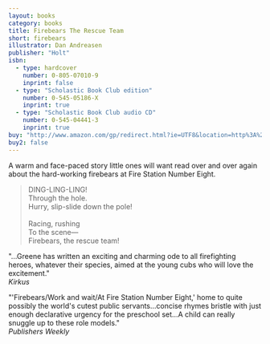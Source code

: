 ```yaml
---
layout: books
category: books
title: Firebears The Rescue Team
short: firebears
illustrator: Dan Andreasen
publisher: "Holt"
isbn:
  - type: hardcover
    number: 0-805-07010-9
    inprint: false
  - type: "Scholastic Book Club edition"
    number: 0-545-05186-X
    inprint: true
  - type: "Scholastic Book Club audio CD"
    number: 0-545-04441-3
    inprint: true
buy: "http://www.amazon.com/gp/redirect.html?ie=UTF8&location=http%3A%2F%2Fwww.amazon.com%2FFirebears-Rescue-Rhonda-Gowler-Greene%2Fdp%2F0805070109%3Fie%3DUTF8%26s%3Dbooks%26qid%3D1207816816%26sr%3D8-20&tag=rhondgowlegre-20&linkCode=ur2&camp=1789&creative=9325"
buy2: false
---
```


A warm and face-paced story little ones will want read over and over again about the hard-working firebears at Fire Station Number Eight.

<blockquote class="excerpt"><p2 class="excerpt">
DING-LING-LING! <br />
Through the hole. <br />
Hurry, slip-slide down the pole!
<br /><br />
Racing, rushing <br />
To the scene— <br />
Firebears, the rescue team!
</p2></blockquote>

"…Greene has written an exciting and charming ode to all firefighting heroes, whatever their species, aimed at the young cubs who will love the excitement."  
_Kirkus_

"'Firebears/Work and wait/At Fire Station Number Eight,' home to quite possibly the world's cutest public servants…concise rhymes bristle with just enough declarative urgency for the preschool set…A child can really snuggle up to these role models."  
_Publishers Weekly_